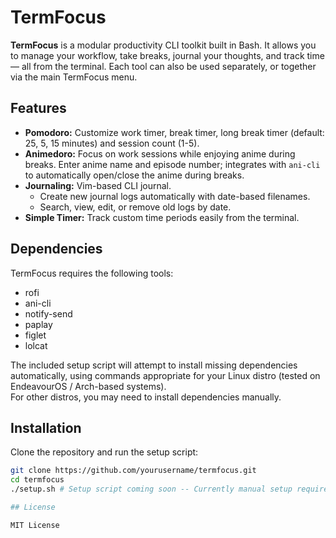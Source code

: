 # TermFocus

**TermFocus** is a modular productivity CLI toolkit built in Bash. It allows you to manage your workflow, take breaks, journal your thoughts, and track time — all from the terminal. Each tool can also be used separately, or together via the main TermFocus menu.

## Features

- **Pomodoro:** Customize work timer, break timer, long break timer (default: 25, 5, 15 minutes) and session count (1-5).  
- **Animedoro:** Focus on work sessions while enjoying anime during breaks. Enter anime name and episode number; integrates with `ani-cli` to automatically open/close the anime during breaks.  
- **Journaling:** Vim-based CLI journal.  
  - Create new journal logs automatically with date-based filenames.  
  - Search, view, edit, or remove old logs by date.  
- **Simple Timer:** Track custom time periods easily from the terminal.

## Dependencies

TermFocus requires the following tools:

- rofi
- ani-cli
- notify-send
- paplay
- figlet
- lolcat

The included setup script will attempt to install missing dependencies automatically, using commands appropriate for your Linux distro (tested on EndeavourOS / Arch-based systems).  
For other distros, you may need to install dependencies manually.

## Installation

Clone the repository and run the setup script:

```bash
git clone https://github.com/yourusername/termfocus.git
cd termfocus
./setup.sh # Setup script coming soon -- Currently manual setup required.

## License

MIT License
